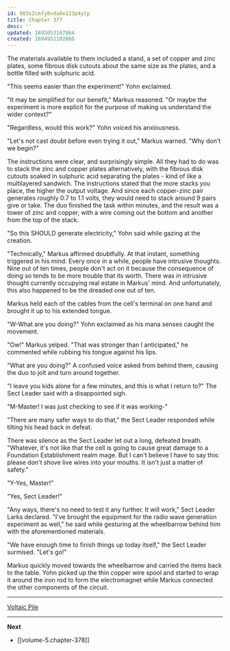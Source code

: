 ```yaml
---
id: 983s2cm7y8vda8e123p4ytp
title: Chapter 377
desc: ''
updated: 1695053187964
created: 1694951102866
---
```


The materials available to them included a stand, a set of copper and zinc plates, some fibrous disk cutouts about the same size as the plates, and a bottle filled with sulphuric acid.

"This seems easier than the experiment!" Yohn exclaimed.

"It may be simplified for our benefit," Markus reasoned. "Or maybe the experiment is more explicit for the purpose of making us understand the wider context?"

"Regardless, would this work?" Yohn voiced his anxiousness.

"Let's not cast doubt before even trying it out," Markus warned. "Why don't we begin?"

The instructions were clear, and surprisingly simple. All they had to do was to stack the zinc and copper plates alternatively, with the fibrous disk cutouts soaked in sulphuric acid separating the plates - kind of like a multilayered sandwich. The instructions stated that the more stacks you place, the higher the output voltage. And since each copper-zinc pair generates roughly 0.7 to 1.1 volts, they would need to stack around 9 pairs give or take. The duo finished the task within minutes, and the result was a tower of zinc and copper, with a wire coming out the bottom and another from the top of the stack.

"So this SHOULD generate electricity," Yohn said while gazing at the creation.

"Technically," Markus affirmed doubtfully. At that instant, something triggered in his mind. Every once in a while, people have intrusive thoughts. Nine out of ten times, people don't act on it because the consequence of doing so tends to be more trouble that its worth. There was in intrusive thought currently occupying real estate in Markus' mind. And unfortunately, this also happened to be the dreaded one out of ten.

Markus held each of the cables from the cell's terminal on one hand and brought it up to his extended tongue.

"W-What are you doing?" Yohn exclaimed as his mana senses caught the movement.

"Ow!" Markus yelped. "That was stronger than I anticipated," he commented while rubbing his tongue against his lips.

"What are you doing?" A confused voice asked from behind them, causing the duo to jolt and turn around together.

"I leave you kids alone for a few minutes, and this is what I return to?" The Sect Leader said with a disappointed sigh.

"M-Master! I was just checking to see if it was working-"

"There are many safer ways to do that," the Sect Leader responded while tilting his head back in defeat.

There was silence as the Sect Leader let out a long, defeated breath. "Whatever, it's not like that the cell is going to cause great damage to a Foundation Establishment realm mage. But I can't believe I have to say this: please don't shove live wires into your mouths. It isn't just a matter of safety."

"Y-Yes, Master!"

"Yes, Sect Leader!"

"Any ways, there's no need to test it any further. It will work," Sect Leader Larks declared. "I've brought the equipment for the radio wave generation experiment as well," he said while gesturing at the wheelbarrow behind him with the aforementioned materials.

"We have enough time to finish things up today itself," the Sect Leader surmised. "Let's go!"

Markus quickly moved towards the wheelbarrow and carried the items back to the table. Yohn picked up the thin copper wire spool and started to wrap it around the iron rod to form the electromagnet while Markus connected the other components of the circuit.

____

[Voltaic Pile](https://en.wikipedia.org/wiki/Voltaic_pile)

____

**Next**
* [[volume-5.chapter-378]]